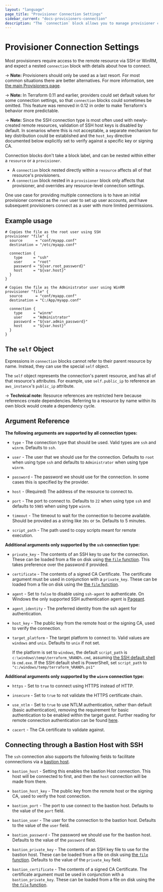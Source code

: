```yaml
---
layout: "language"
page_title: "Provisioner Connection Settings"
sidebar_current: "docs-provisioners-connection"
description: "The `connection` block allows you to manage provisioner connection defaults for SSH and WinRM."
---
```


# Provisioner Connection Settings

Most provisioners require access to the remote resource via SSH or WinRM, and
expect a nested `connection` block with details about how to connect.

-> **Note:** Provisioners should only be used as a last resort. For most
common situations there are better alternatives. For more information, see
[the main Provisioners page](./).

-> **Note:** In Terraform 0.11 and earlier, providers could set default values
for some connection settings, so that `connection` blocks could sometimes be
omitted. This feature was removed in 0.12 in order to make Terraform's behavior
more predictable.

-> **Note:** Since the SSH connection type is most often used with
newly-created remote resources, validation of SSH host keys is disabled by
default. In scenarios where this is not acceptable, a separate mechanism for
key distribution could be established and the `host_key` directive documented
below explicitly set to verify against a specific key or signing CA.

Connection blocks don't take a block label, and can be nested within either a
`resource` or a `provisioner`.

- A `connection` block nested directly within a `resource` affects all of
  that resource's provisioners.
- A `connection` block nested in a `provisioner` block only affects that
  provisioner, and overrides any resource-level connection settings.

One use case for providing multiple connections is to have an initial
provisioner connect as the `root` user to set up user accounts, and have
subsequent provisioners connect as a user with more limited permissions.

## Example usage

```hcl
# Copies the file as the root user using SSH
provisioner "file" {
  source      = "conf/myapp.conf"
  destination = "/etc/myapp.conf"

  connection {
    type     = "ssh"
    user     = "root"
    password = "${var.root_password}"
    host     = "${var.host}"
  }
}

# Copies the file as the Administrator user using WinRM
provisioner "file" {
  source      = "conf/myapp.conf"
  destination = "C:/App/myapp.conf"

  connection {
    type     = "winrm"
    user     = "Administrator"
    password = "${var.admin_password}"
    host     = "${var.host}"
  }
}
```

## The `self` Object

Expressions in `connection` blocks cannot refer to their parent resource by
name. Instead, they can use the special `self` object.

The `self` object represents the connection's parent resource, and has all of
that resource's attributes. For example, use `self.public_ip` to reference an
`aws_instance`'s `public_ip` attribute.

-> **Technical note:** Resource references are restricted here because
references create dependencies. Referring to a resource by name within its own
block would create a dependency cycle.

## Argument Reference

**The following arguments are supported by all connection types:**

* `type` - The connection type that should be used. Valid types are `ssh` and `winrm`.
           Defaults to `ssh`.

* `user` - The user that we should use for the connection.
           Defaults to `root` when using type `ssh` and defaults to `Administrator` when using type `winrm`.

* `password` - The password we should use for the connection. In some cases this is
  specified by the provider.

* `host` - (Required) The address of the resource to connect to.

* `port` - The port to connect to.
           Defaults to `22` when using type `ssh` and defaults to `5985` when using type `winrm`.

* `timeout` - The timeout to wait for the connection to become available. Should be provided as a string like `30s` or `5m`.
              Defaults to 5 minutes.

* `script_path` - The path used to copy scripts meant for remote execution.

**Additional arguments only supported by the `ssh` connection type:**

* `private_key` - The contents of an SSH key to use for the connection. These can
  be loaded from a file on disk using
  [the `file` function](/docs/language/functions/file.html). This takes
  preference over the password if provided.

* `certificate` - The contents of a signed CA Certificate. The certificate argument must be
  used in conjunction with a `private_key`. These can
  be loaded from a file on disk using the [the `file` function](/docs/language/functions/file.html).

* `agent` - Set to `false` to disable using `ssh-agent` to authenticate. On Windows the
  only supported SSH authentication agent is
  [Pageant](http://the.earth.li/~sgtatham/putty/0.66/htmldoc/Chapter9.html#pageant).

* `agent_identity` - The preferred identity from the ssh agent for authentication.

* `host_key` - The public key from the remote host or the signing CA, used to
  verify the connection.
* `target_platform` - The target platform to connect to. Valid values are `windows` and `unix`. Defaults to `unix` if not set.

    If the platform is set to `windows`, the default `script_path` is `c:\windows\temp\terraform_%RAND%.cmd`, assuming [the SSH default shell](https://docs.microsoft.com/en-us/windows-server/administration/openssh/openssh_server_configuration#configuring-the-default-shell-for-openssh-in-windows) is `cmd.exe`. If the SSH default shell is PowerShell, set `script_path` to `"c:/windows/temp/terraform_%RAND%.ps1"`  

**Additional arguments only supported by the `winrm` connection type:**

* `https` - Set to `true` to connect using HTTPS instead of HTTP.

* `insecure` - Set to `true` to not validate the HTTPS certificate chain.

* `use_ntlm` - Set to `true` to use NTLM authentication, rather than default (basic authentication), removing the requirement for basic authentication to be enabled within the target guest. Further reading for remote connection authentication can be found [here](https://docs.microsoft.com/en-us/windows/win32/winrm/authentication-for-remote-connections?redirectedfrom=MSDN).

* `cacert` - The CA certificate to validate against.

<a id="bastion"></a>

## Connecting through a Bastion Host with SSH

The `ssh` connection also supports the following fields to facilitate connnections via a
[bastion host](https://en.wikipedia.org/wiki/Bastion_host).

* `bastion_host` - Setting this enables the bastion Host connection. This host
  will be connected to first, and then the `host` connection will be made from there.

* `bastion_host_key` - The public key from the remote host or the signing CA,
  used to verify the host connection.

* `bastion_port` - The port to use connect to the bastion host. Defaults to the
  value of the `port` field.

* `bastion_user` - The user for the connection to the bastion host. Defaults to
  the value of the `user` field.

* `bastion_password` - The password we should use for the bastion host.
  Defaults to the value of the `password` field.

* `bastion_private_key` - The contents of an SSH key file to use for the bastion
  host. These can be loaded from a file on disk using
  [the `file` function](/docs/language/functions/file.html).
  Defaults to the value of the `private_key` field.

* `bastion_certificate` - The contents of a signed CA Certificate. The certificate argument
  must be used in conjunction with a `bastion_private_key`. These can be loaded from
  a file on disk using the [the `file` function](/docs/language/functions/file.html).
